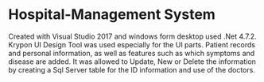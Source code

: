 # Hospital-Management System

Created with Visual Studio 2017 and windows form desktop used .Net 4.7.2. 
Krypon UI Design Tool was used especially for the UI parts. Patient records and personal information, as well as features such as which symptoms and disease are added.
It was allowed to Update, New or Delete the information by creating a Sql Server table for the ID information and use of the doctors.
